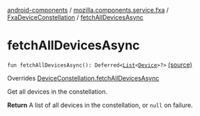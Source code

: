 [android-components](../../index.md) / [mozilla.components.service.fxa](../index.md) / [FxaDeviceConstellation](index.md) / [fetchAllDevicesAsync](./fetch-all-devices-async.md)

# fetchAllDevicesAsync

`fun fetchAllDevicesAsync(): Deferred<`[`List`](https://kotlinlang.org/api/latest/jvm/stdlib/kotlin.collections/-list/index.html)`<`[`Device`](../../mozilla.components.concept.sync/-device/index.md)`>?>` [(source)](https://github.com/mozilla-mobile/android-components/blob/master/components/service/firefox-accounts/src/main/java/mozilla/components/service/fxa/FxaDeviceConstellation.kt#L103)

Overrides [DeviceConstellation.fetchAllDevicesAsync](../../mozilla.components.concept.sync/-device-constellation/fetch-all-devices-async.md)

Get all devices in the constellation.

**Return**
A list of all devices in the constellation, or `null` on failure.

